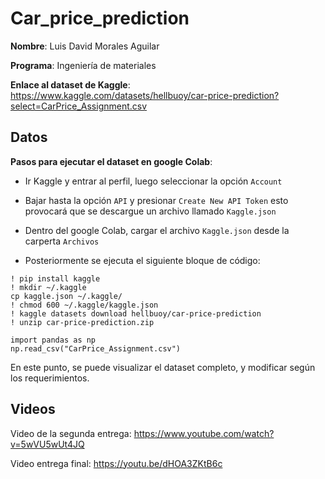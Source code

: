 # Car_price_prediction

**Nombre**: Luis David Morales Aguilar



**Programa**: Ingeniería de materiales

**Enlace al dataset de Kaggle**:
https://www.kaggle.com/datasets/hellbuoy/car-price-prediction?select=CarPrice_Assignment.csv

## Datos

**Pasos para ejecutar el dataset en google Colab**:

- Ir Kaggle y entrar al perfil, luego seleccionar la opción ``Account``

- Bajar hasta la opción ``API`` y presionar ``Create New API Token`` esto provocará que se descargue un archivo llamado ``Kaggle.json``

- Dentro del google Colab, cargar el archivo ``Kaggle.json`` desde la carperta `Archivos`

- Posteriormente se ejecuta el siguiente bloque de código:
```
! pip install kaggle
! mkdir ~/.kaggle
cp kaggle.json ~/.kaggle/
! chmod 600 ~/.kaggle/kaggle.json
! kaggle datasets download hellbuoy/car-price-prediction
! unzip car-price-prediction.zip

import pandas as np
np.read_csv("CarPrice_Assignment.csv")

```

En este punto, se puede visualizar el dataset completo, y modificar según los requerimientos.


## Videos

Video de la segunda entrega: https://www.youtube.com/watch?v=5wVU5wUt4JQ

Video entrega final: https://youtu.be/dHOA3ZKtB6c


